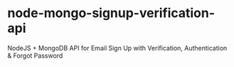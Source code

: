# node-mongo-signup-verification-api

NodeJS + MongoDB API for Email Sign Up with Verification, Authentication & Forgot Password
